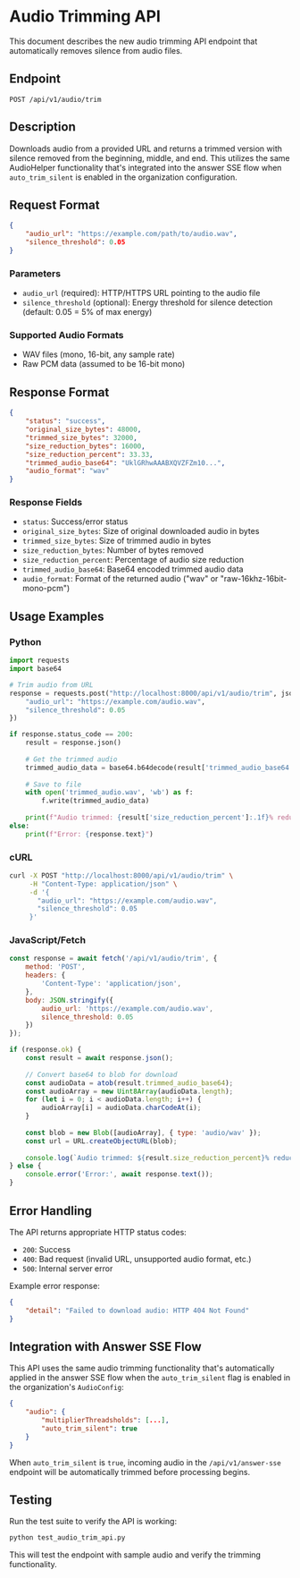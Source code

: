 # Audio Trimming API

This document describes the new audio trimming API endpoint that automatically removes silence from audio files.

## Endpoint

`POST /api/v1/audio/trim`

## Description

Downloads audio from a provided URL and returns a trimmed version with silence removed from the beginning, middle, and end. This utilizes the same AudioHelper functionality that's integrated into the answer SSE flow when `auto_trim_silent` is enabled in the organization configuration.

## Request Format

```json
{
    "audio_url": "https://example.com/path/to/audio.wav",
    "silence_threshold": 0.05
}
```

### Parameters

- `audio_url` (required): HTTP/HTTPS URL pointing to the audio file
- `silence_threshold` (optional): Energy threshold for silence detection (default: 0.05 = 5% of max energy)

### Supported Audio Formats

- WAV files (mono, 16-bit, any sample rate)
- Raw PCM data (assumed to be 16-bit mono)

## Response Format

```json
{
    "status": "success",
    "original_size_bytes": 48000,
    "trimmed_size_bytes": 32000,
    "size_reduction_bytes": 16000,
    "size_reduction_percent": 33.33,
    "trimmed_audio_base64": "UklGRhwAAABXQVZFZm10...",
    "audio_format": "wav"
}
```

### Response Fields

- `status`: Success/error status
- `original_size_bytes`: Size of original downloaded audio in bytes
- `trimmed_size_bytes`: Size of trimmed audio in bytes
- `size_reduction_bytes`: Number of bytes removed
- `size_reduction_percent`: Percentage of audio size reduction
- `trimmed_audio_base64`: Base64 encoded trimmed audio data
- `audio_format`: Format of the returned audio ("wav" or "raw-16khz-16bit-mono-pcm")

## Usage Examples

### Python

```python
import requests
import base64

# Trim audio from URL
response = requests.post("http://localhost:8000/api/v1/audio/trim", json={
    "audio_url": "https://example.com/audio.wav",
    "silence_threshold": 0.05
})

if response.status_code == 200:
    result = response.json()
    
    # Get the trimmed audio
    trimmed_audio_data = base64.b64decode(result['trimmed_audio_base64'])
    
    # Save to file
    with open('trimmed_audio.wav', 'wb') as f:
        f.write(trimmed_audio_data)
    
    print(f"Audio trimmed: {result['size_reduction_percent']:.1f}% reduction")
else:
    print(f"Error: {response.text}")
```

### cURL

```bash
curl -X POST "http://localhost:8000/api/v1/audio/trim" \
     -H "Content-Type: application/json" \
     -d '{
       "audio_url": "https://example.com/audio.wav",
       "silence_threshold": 0.05
     }'
```

### JavaScript/Fetch

```javascript
const response = await fetch('/api/v1/audio/trim', {
    method: 'POST',
    headers: {
        'Content-Type': 'application/json',
    },
    body: JSON.stringify({
        audio_url: 'https://example.com/audio.wav',
        silence_threshold: 0.05
    })
});

if (response.ok) {
    const result = await response.json();
    
    // Convert base64 to blob for download
    const audioData = atob(result.trimmed_audio_base64);
    const audioArray = new Uint8Array(audioData.length);
    for (let i = 0; i < audioData.length; i++) {
        audioArray[i] = audioData.charCodeAt(i);
    }
    
    const blob = new Blob([audioArray], { type: 'audio/wav' });
    const url = URL.createObjectURL(blob);
    
    console.log(`Audio trimmed: ${result.size_reduction_percent}% reduction`);
} else {
    console.error('Error:', await response.text());
}
```

## Error Handling

The API returns appropriate HTTP status codes:

- `200`: Success
- `400`: Bad request (invalid URL, unsupported audio format, etc.)
- `500`: Internal server error

Example error response:

```json
{
    "detail": "Failed to download audio: HTTP 404 Not Found"
}
```

## Integration with Answer SSE Flow

This API uses the same audio trimming functionality that's automatically applied in the answer SSE flow when the `auto_trim_silent` flag is enabled in the organization's `AudioConfig`:

```json
{
    "audio": {
        "multiplierThreadsholds": [...],
        "auto_trim_silent": true
    }
}
```

When `auto_trim_silent` is `true`, incoming audio in the `/api/v1/answer-sse` endpoint will be automatically trimmed before processing begins.

## Testing

Run the test suite to verify the API is working:

```bash
python test_audio_trim_api.py
```

This will test the endpoint with sample audio and verify the trimming functionality.
